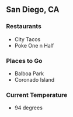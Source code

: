 ## San Diego, CA

### Restaurants
- City Tacos
- Poke One n Half

### Places to Go
- Balboa Park
- Coronado Island

### Current Temperature
- 94 degrees
